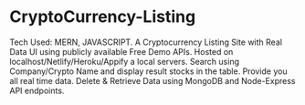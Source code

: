 # CryptoCurrency-Listing
Tech Used: MERN, JAVASCRIPT. A Cryptocurrency Listing Site with Real Data UI using publicly available Free Demo APIs. Hosted on localhost/Netlify/Heroku/Appify a local servers. Search using Company/Crypto Name and display result stocks in the table. Provide you all real time data. Delete &amp; Retrieve Data using MongoDB and Node-Express API endpoints.
